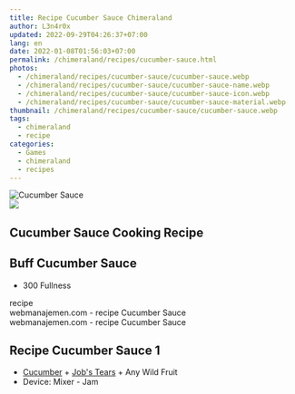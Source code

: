 ```yaml
---
title: Recipe Cucumber Sauce Chimeraland
author: L3n4r0x
updated: 2022-09-29T04:26:37+07:00
lang: en
date: 2022-01-08T01:56:03+07:00
permalink: /chimeraland/recipes/cucumber-sauce.html
photos:
  - /chimeraland/recipes/cucumber-sauce/cucumber-sauce.webp
  - /chimeraland/recipes/cucumber-sauce/cucumber-sauce-name.webp
  - /chimeraland/recipes/cucumber-sauce/cucumber-sauce-icon.webp
  - /chimeraland/recipes/cucumber-sauce/cucumber-sauce-material.webp
thumbnail: /chimeraland/recipes/cucumber-sauce/cucumber-sauce.webp
tags:
  - chimeraland
  - recipe
categories:
  - Games
  - chimeraland
  - recipes
---
```


<link
  rel="stylesheet"
  href="https://rawcdn.githack.com/dimaslanjaka/Web-Manajemen/870a349/css/bootstrap-5-3-0-alpha3-wrapper.css"
/>
<section id="bootstrap-wrapper">
  <div data-bs-theme="dark">
    <div class="card mb-2">
      <div class="card-body">
        <div class="row g-0">
          <div class="col-sm-4 position-relative mb-2">
            <img
              src="https://www.webmanajemen.com/chimeraland/recipes/cucumber-sauce/cucumber-sauce-material.webp"
              class="card-img fit-cover w-100 h-100"
              alt="Cucumber Sauce"
              data-fancybox="true"
            />
          </div>
          <div class="col-sm-8 mb-2">
            <div class="card-body">
              <div class="d-flex flex-row align-items-center mb-3">
                <img
                  class="d-inline-block me-2"
                  src="https://www.webmanajemen.com/chimeraland/recipes/cucumber-sauce/cucumber-sauce-icon.webp"
                  width="auto"
                  height="auto"
                  style="vertical-align: middle"
                />
                <h2 class="fs-5">Cucumber Sauce Cooking Recipe</h2>
              </div>
              <h2 class="card-title fs-5">Buff Cucumber Sauce</h2>
              <div class="card-text">
                <ul>
                  <li>300 Fullness</li>
                </ul>
              </div>
              <span class="badge rounded-pill">recipe</span>
            </div>
            <div class="card-footer text-end text-muted mt-auto">
              webmanajemen.com - recipe Cucumber Sauce
            </div>
          </div>
        </div>
      </div>
      <div class="card-footer text-end text-muted">
        webmanajemen.com - recipe Cucumber Sauce
      </div>
    </div>
    <div class="row mb-2">
      <div class="col-12 col-lg-6 recipe-item mb-2">
        <div class="card">
          <div class="card-body">
            <h2 class="card-title fs-5">Recipe Cucumber Sauce 1</h2>
            <div class="card-text">
              <ul>
                <li>
                  <a
                    class="text-decoration-none text-primary"
                    href="/chimeraland/materials/cucumber.html"
                    >Cucumber</a
                  ><span> + </span
                  ><a
                    class="text-decoration-none text-primary"
                    href="/chimeraland/materials/job&#x27;s-tears.html"
                    >Job&#x27;s Tears</a
                  ><span> + </span>Any Wild Fruit
                </li>
                <li>Device: Mixer - Jam</li>
              </ul>
            </div>
          </div>
        </div>
      </div>
    </div>
  </div>
</section>